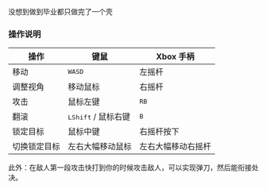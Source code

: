 没想到做到毕业都只做完了一个壳

### 操作说明

| 操作         | 键鼠                                             | Xbox 手柄          |
| ------------ | ------------------------------------------------ | ------------------ |
| 移动         | <kbd>W</kbd><kbd>A</kbd><kbd>S</kbd><kbd>D</kbd> | 左摇杆             |
| 调整视角     | 移动鼠标                                         | 右摇杆             |
| 攻击         | 鼠标左键                                         | <kbd>RB</kbd>      |
| 翻滚         | <kbd>LShift</kbd> / 鼠标右键                     | <kbd>B</kbd>       |
| 锁定目标     | 鼠标中键                                         | 右摇杆按下         |
| 切换锁定目标 | 左右大幅移动鼠标                                 | 左右大幅移动右摇杆 |

此外：在敌人第一段攻击快打到你的时候攻击敌人，可以实现弹刀，然后能衔接处决。